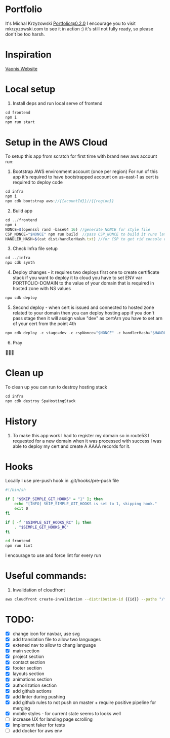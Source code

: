 # Portfolio

It's Michal Krzyzowski Portfolio@0.2.0
I encourage you to visit mkrzyzowski.com to see it in action :) it's still not fully ready, so please don't be too harsh.

# Inspiration

[Vaonis Website](https://vaonis.com/)

# Local setup

1. Install deps and run local serve of frontend

```ts
cd frontend
npm i
npm run start
```

# Setup in the AWS Cloud

To setup this app from scratch for first time with brand new aws account run:

1. Bootstrap AWS environment account (once per region)
   For run of this app it's required to have bootstrapped account on us-east-1 as cert is required to deploy code

```ts
cd infra
npm i
npx cdk bootstrap aws://{{acountId}}//{{region}}
```

2. Build app

```ts
cd ../frontend
npm i
NONCE=$(openssl rand -base64 16) //generate NONCE for style file
CSP_NONCE="$NONCE" npm run build  //pass CSP_NONCE to build it runs later postbuild script that adds this nonce value
HANDLER_HASH=$(cat dist/handlerHash.txt) //for CSP to get rid console error
```

3. Check Infra file setup

```ts
cd ../infra
npx cdk synth
```

4. Deploy changes - it requires two deploys first one to create certificate stack
   if you want to deploy it to cloud you have to set ENV var PORTFOLIO-DOMAIN to the value of your domain that is required in hosted zone with NS values

```ts
npx cdk deploy
```

5. Second deploy - when cert is issued and connected to hosted zone related to your domain then you can deploy hosting app
   if you don't pass stage then it will assign value "dev"
   as certArn you have to set arn of your cert from the point 4th

```ts
npx cdk deploy -c stage=dev -c cspNonce="$NONCE" -c handlerHash="$HANDLER_HASH" -c certArn=arn:aws:acm:us-east-1:{{accountId}}:certificate/xxxx  //if you want to deploy as pointed environment
```

6. Pray

🙏🙏🙏

# Clean up

To clean up you can run to destroy hosting stack

```ts
cd infra
npx cdk destroy SpaHostingStack
```

# History

1. To make this app work I had to register my domain so in route53 I requested for a new domain when it was processed with success I was able to deploy my cert and create A AAAA records for it.

# Hooks

Locally I use pre-push hook in .git/hooks/pre-push file

```bash
#!/bin/sh

if [ "$SKIP_SIMPLE_GIT_HOOKS" = "1" ]; then
    echo "[INFO] SKIP_SIMPLE_GIT_HOOKS is set to 1, skipping hook."
    exit 0
fi

if [ -f "$SIMPLE_GIT_HOOKS_RC" ]; then
    . "$SIMPLE_GIT_HOOKS_RC"
fi

cd frontend
npm run lint
```

I encourage to use and force lint for every run

# Useful commands:

1. Invalidation of cloudfront

```bash
aws cloudfront create-invalidation --distribution-id {{id}} --paths "/*"
```

# TODO:

- [x] change icon for navbar, use svg
- [x] add translation file to allow two languages
- [x] extened nav to allow to chang language
- [x] main section
- [x] project section
- [x] contact section
- [x] footer section
- [x] layouts section
- [x] animations section
- [x] authorization section
- [x] add github actions
- [x] add linter during pushing
- [x] add github rules to not push on master + require positive pipeline for merging
- [x] mobile styles - for current state seems to looks well
- [ ] increase UX for landing page scrolling
- [x] implement faker for tests
- [ ] add docker for aws env
